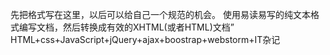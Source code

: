 ﻿先把格式写在这里，以后可以给自己一个规范的机会。
使用易读易写的纯文本格式编写文档，然后转换成有效的XHTML(或者HTML)文档”
HTML+css+JavaScript+jQuery+ajax+boostrap+webstorm+IT杂记
